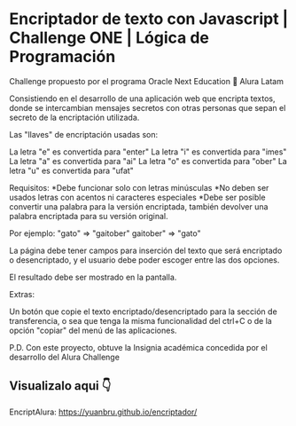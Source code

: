 
# Encriptador de texto con Javascript | Challenge ONE | Lógica de Programación

Challenge propuesto por el programa Oracle Next Education 🤝 Alura Latam

Consistiendo en el desarrollo de una aplicación web que encripta textos, donde se intercambian mensajes secretos con otras personas que sepan el secreto de la encriptación utilizada.

Las "llaves" de encriptación usadas son:

La letra "e" es convertida para "enter"
La letra "i" es convertida para "imes"
La letra "a" es convertida para "ai"
La letra "o" es convertida para "ober"
La letra "u" es convertida para "ufat"

Requisitos:
*Debe funcionar solo con letras minúsculas
*No deben ser usados letras con acentos ni caracteres especiales
*Debe ser posible convertir una palabra para la versión encriptada, también devolver una palabra encriptada para su versión original.

Por ejemplo:
"gato" => "gaitober"
gaitober" => "gato"

La página debe tener campos para inserción del texto que será encriptado o desencriptado, y el usuario debe poder escoger entre las dos opciones.

El resultado debe ser mostrado en la pantalla.

Extras:

Un botón que copie el texto encriptado/desencriptado para la sección de transferencia, o sea que tenga la misma funcionalidad del ctrl+C o de la opción "copiar" del menú de las aplicaciones.

P.D. Con este proyecto, obtuve la Insignia académica concedida por el desarrollo del Alura Challenge

## Visualizalo aqui 👇

 EncriptAlura: https://yuanbru.github.io/encriptador/
